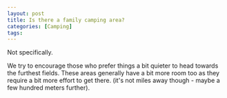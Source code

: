 ```yaml
---
layout: post
title: Is there a family camping area?
categories: [Camping]
tags: 
---
```


Not specifically.

We try to encourage those who prefer things a bit quieter to head towards the furthest fields. These areas generally have a bit more room too as they require a bit more effort to get there. (it's not miles away though - maybe a few hundred meters further).